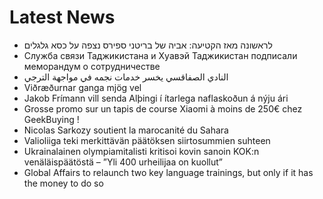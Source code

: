 # Latest News
-  לראשונה מאז הקטיעה: אביה של בריטני ספירס נצפה על כסא גלגלים
-  Служба связи Таджикистана и Хуавэй Таджикистан подписали меморандум о сотрудничестве
-  النادي الصفاقسي يخسر خدمات نجمه في مواجهة الترجي
-  Viðræðurnar ganga mjög vel
-  Jakob Frímann vill senda Alþingi í ítarlega naflaskoðun á nýju ári
-  Grosse promo sur un tapis de course Xiaomi à moins de 250€ chez GeekBuying !
-  Nicolas Sarkozy soutient la marocanité du Sahara
-  Valioliiga teki merkittävän päätöksen siirtosummien suhteen
-  Ukrainalainen olympiamitalisti kritisoi kovin sanoin KOK:n venäläispäätöstä – ”Yli 400 urheilijaa on kuollut”
-  Global Affairs to relaunch two key language trainings, but only if it has the money to do so
